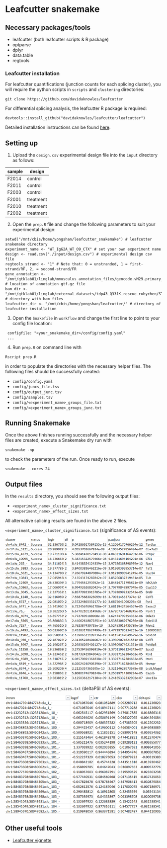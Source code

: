 # Leafcutter snakemake

## Necessary packages/tools
- leafcutter (both leafcutter scripts & R package)
- optparse
- dplyr
- data.table
- regtools

### Leafcutter installation

For leafcutter quantifications (junction counts for each splicing cluster), you will require the python scripts in `scripts` and `clustering` directories:
```
git clone https://github.com/davidaknowles/leafcutter
```
For differential splicing analysis, the leafcutter R package is required:
```
devtools::install_github("davidaknowles/leafcutter/leafcutter")
```
Detailed installation instructions can be found [here](https://davidaknowles.github.io/leafcutter/articles/Installation.html).

## Setting up

1. Upload the `design.csv` experimental design file into the `input` directory as follows:

| sample | design  |
| ------ | ------  |
| F2014	 | control |
| F2011	 | control |
| F2003	 | control |
| F2001	 | treatment |
| F2010	 | treatment |
| F2002	 | treatment |

2. Open the `prep.R` file and change the following parameters to suit your experimental design:
```
setwd("/mnt/cbis/home/yongshan/leafcutter_snakemake") # leafcutter snakemake directory
experiment_name <- "WT_IgG2A_WT_O9_CTX" # set your own experiment name
design <- read.csv("./input/design.csv") # experimental design csv file
regtools_strand <- "1" # Note that: 0 = unstranded, 1 = first-strand/RF, 2, = second-strand/FR
gene_annotation <- "/mnt/gtklab01/linglab/mmusculus_annotation_files/gencode.vM29.primary_assembly.annotation.gtf.gz" # location of annotation gtf.gz file
bam_dir <- "/mnt/gtklab01/linglab/external_datasets/tdp43_Q331K_rescue_rubychen/STAR/" # directory with bam files
leafcutter_dir <- "/mnt/cbis/home/yongshan/leafcutter/" # directory of leafcutter installation
```

3. Open the `Snakefile` in `workflow` and change the first line to point to your config file location:
```
 configfile: "<your_snakemake_dir>/config/config.yaml"
 ...
```

4. Run `prep.R` on command line with
```
Rscript prep.R
```
in order to populate the directories with the necessary helper files. The following files should be successfully created:
- `config/config.yaml`
- `config/juncs_file.tsv`
- `config/output_junc.tsv`
- `config/samples.tsv`
- `config/<experiment_name>_groups_file.txt`
- `config/<experiment_name>_groups_junc.txt`

## Running Snakemake

Once the above finishes running successfully and the necessary helper files are created, execute a Snakemake dry run with
```
snakemake -np
```
to check the parameters of the run. Once ready to run, execute
```
snakemake --cores 24
```

## Output files

In the `results` directory, you should see the following output files:
- `<experiment_name>_cluster_significance.txt`
- `<experiment_name>_effect_sizes.txt`

All alternative splicing results are found in the above 2 files. 

`<experiment_name>_cluster_significance.txt` (significance of AS events):

<p align="left">
  <img src="../images/leafcutter_significance.PNG">
</p>

`<experiment_name>_effect_sizes.txt` (deltaPSI of AS events):

<p align="left">
  <img src="../images/leafcutter_effect_size.PNG">
</p>

## Other useful tools
- [Leafcutter vignette](https://davidaknowles.github.io/leafcutter/articles/Usage.html)

